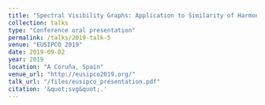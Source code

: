 ```yaml
---
title: "Spectral Visibility Graphs: Application to Similarity of Harmonic Signals"
collection: talks
type: "Conference oral presentation"
permalink: /talks/2019-talk-5
venue: "EUSIPCO 2019"
date: 2019-09-02
year: 2019
location: "A Coruña, Spain"
venue_url: "http://eusipco2019.org/"
talk_url: "/files/eusipco_presentation.pdf"
citation: '&quot;svg&quot;.'
---
```

